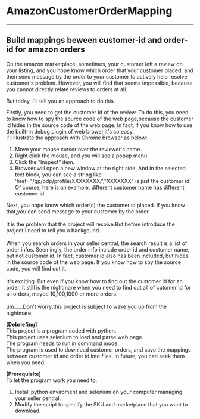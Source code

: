 # AmazonCustomerOrderMapping
------------------------------------------------------------------
Build mappings beween customer-id and order-id for amazon orders
------------------------------------------------------------------

On the amazon marketplace, sometimes, your customer left a review on your listing, and you hope know which order that your customer placed, and then send message by the order to your customer to actively help resolve customer's problem. However, you will find that seems impossible, because you cannot directly relate reviews to orders at all. 

But today, I'll tell you an approach to do this.

Firstly, you need to get the customer Id of the review. To do this, you need to know how to spy the source code of the web page,because the customer id hides in the source code of the web page. In fact, if you know how to use the built-in debug plugin of web brower,it's so easy.<br/>
I'll illustrate the approach with Chrome browser as below:
1) Move your mouse cursor over the reviewer's name.<br/>
2) Right click the mouse, and you will see a popup menu.<br/>
3) Click the "Inspect" item.<br/>
4) Browser will open a new window at the right side. And in the selected text block, you can see a string like 'href="/gp/pdp/profile/XXXXXXXX/',"XXXXXXX" is just the customer id. Of course, here is an example, different customer name has different customer id.<br/>

Next, you hope know which order(s) the customer id placed. If you know that,you can send message to your customer by the order.<br/><br/> 
It is the problem that the project will resolve.But before introduce the project,I need to tell you a backgound. <br/><br/>
When you search orders in your seller central, the search result is a list of order infos. Seemingly, the order info include order id and customer name, but not customer id. In fact, customer id also has been included, but hides in the source code of the web page. If you know how to spy the source code, you will find out it.<br/><br/>
It's exciting. But even if you know how to find out the customer id for an order, it still is the nightmare when you need to find out all of cutomer id for all orders, maybe 10,100,1000 or more orders.<br/><br/>
um......Don't worry,this project is subject to wake you up from the nightmare.

<b>[Debriefing]</b><br/>
This project is a program coded with python.<br/>
This project uses selenium to load and parse web page.<br/>
The program needs to run in command mode.<br/>
The program is used to download customer orders, and save the mappings between customer id and order id into files. In future, you can seek them when you need.

<b>[Prerequisite]</b><br/>
To let the program work you need to:
1) Install python enviroment and selenium on your computer managing your seller central.
2) Modify the script to specify the SKU and marketplace that you want to download.

